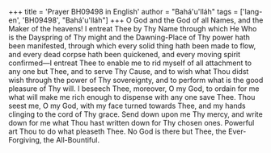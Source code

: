 +++
title = 'Prayer BH09498 in English'
author = "Bahá'u'lláh"
tags = ['lang-en', 'BH09498', "Bahá'u'lláh"]
+++
O God and the God of all Names, and the Maker of the heavens!  I entreat Thee by Thy Name through which He Who is the Dayspring of Thy might and the Dawning-Place of Thy power hath been manifested, through which every solid thing hath been made to flow, and every dead corpse hath been quickened, and every moving spirit confirmed—I entreat Thee to enable me to rid myself of all attachment to any one but Thee, and to serve Thy Cause, and to wish what Thou didst wish through the power of Thy sovereignty, and to perform what is the good pleasure of Thy will.
I beseech Thee, moreover, O my God, to ordain for me what will make me rich enough to dispense with any one save Thee.  Thou seest me, O my God, with my face turned towards Thee, and my hands clinging to the cord of Thy grace.  Send down upon me Thy mercy, and write down for me what Thou hast written down for Thy chosen ones.  Powerful art Thou to do what pleaseth Thee.  No God is there but Thee, the Ever-Forgiving, the All-Bountiful.
